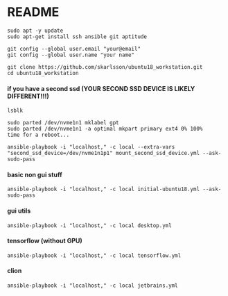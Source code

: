 # README #

```
sudo apt -y update
sudo apt-get install ssh ansible git aptitude

git config --global user.email "your@email"
git config --global user.name "your name"

git clone https://github.com/skarlsson/ubuntu18_workstation.git
cd ubuntu18_workstation
```

#### if you have a second ssd (YOUR SECOND SSD DEVICE IS LIKELY DIFFERENT!!!)
```
lsblk

sudo parted /dev/nvme1n1 mklabel gpt
sudo parted /dev/nvme1n1 -a optimal mkpart primary ext4 0% 100%
time for a reboot...

ansible-playbook -i "localhost," -c local --extra-vars "second_ssd_device=/dev/nvme1n1p1" mount_second_ssd_device.yml --ask-sudo-pass 
```

#### basic non gui stuff
```
ansible-playbook -i "localhost," -c local initial-ubuntu18.yml --ask-sudo-pass 
```

#### gui utils
```
ansible-playbook -i "localhost," -c local desktop.yml
```

#### tensorflow (without GPU)
```
ansible-playbook -i "localhost," -c local tensorflow.yml
```

#### clion
```
ansible-playbook -i "localhost," -c local jetbrains.yml
```

